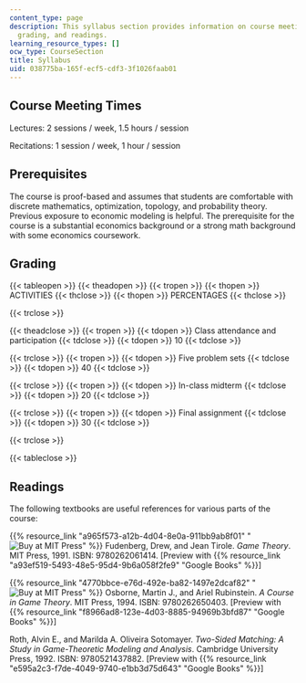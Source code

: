 ```yaml
---
content_type: page
description: This syllabus section provides information on course meeting times, prerequisites,
  grading, and readings.
learning_resource_types: []
ocw_type: CourseSection
title: Syllabus
uid: 038775ba-165f-ecf5-cdf3-3f1026faab01
---
```


Course Meeting Times
--------------------

Lectures: 2 sessions / week, 1.5 hours / session

Recitations: 1 session / week, 1 hour / session

Prerequisites
-------------

The course is proof-based and assumes that students are comfortable with discrete mathematics, optimization, topology, and probability theory. Previous exposure to economic modeling is helpful. The prerequisite for the course is a substantial economics background or a strong math background with some economics coursework.  

Grading
-------

{{< tableopen >}}
{{< theadopen >}}
{{< tropen >}}
{{< thopen >}}
ACTIVITIES
{{< thclose >}}
{{< thopen >}}
PERCENTAGES
{{< thclose >}}

{{< trclose >}}

{{< theadclose >}}
{{< tropen >}}
{{< tdopen >}}
Class attendance and participation
{{< tdclose >}}
{{< tdopen >}}
10
{{< tdclose >}}

{{< trclose >}}
{{< tropen >}}
{{< tdopen >}}
Five problem sets
{{< tdclose >}}
{{< tdopen >}}
40
{{< tdclose >}}

{{< trclose >}}
{{< tropen >}}
{{< tdopen >}}
In-class midterm
{{< tdclose >}}
{{< tdopen >}}
20
{{< tdclose >}}

{{< trclose >}}
{{< tropen >}}
{{< tdopen >}}
Final assignment
{{< tdclose >}}
{{< tdopen >}}
30
{{< tdclose >}}

{{< trclose >}}

{{< tableclose >}}

Readings
--------

The following textbooks are useful references for various parts of the course:

{{% resource_link "a965f573-a12b-4d04-8e0a-911bb9ab8f01" "![Buy at MIT Press](/images/mp_logo.gif)" %}} Fudenberg, Drew, and Jean Tirole. _Game Theory_. MIT Press, 1991. ISBN: 9780262061414. \[Preview with {{% resource_link "a93ef519-5493-48e5-95d4-9b6a058f2fe9" "Google Books" %}}\]

{{% resource_link "4770bbce-e76d-492e-ba82-1497e2dcaf82" "![Buy at MIT Press](/images/mp_logo.gif)" %}} Osborne, Martin J., and Ariel Rubinstein. _A Course in Game Theory_. MIT Press, 1994. ISBN: 9780262650403. \[Preview with {{% resource_link "f8966ad8-123e-4d03-8885-94969b3bfd87" "Google Books" %}}\]

Roth, Alvin E., and Marilda A. Oliveira Sotomayer. _Two-Sided Matching: A Study in Game-Theoretic Modeling and Analysis_. Cambridge University Press, 1992. ISBN: 9780521437882. \[Preview with {{% resource_link "e595a2c3-f7de-4049-9740-e1bb3d75d643" "Google Books" %}}\]